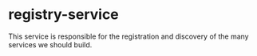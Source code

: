# registry-service
This service is responsible for the registration and discovery of the many services we should build.
